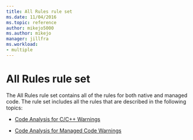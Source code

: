 ```yaml
---
title: All Rules rule set
ms.date: 11/04/2016
ms.topic: reference
author: mikejo5000
ms.author: mikejo
manager: jillfra
ms.workload:
- multiple
---
```

# All Rules rule set

The All Rules rule set contains all of the rules for both native and managed code. The rule set includes all the rules that are described in the following topics:

- [Code Analysis for C/C++ Warnings](/cpp/code-quality/code-analysis-for-c-cpp-warnings)

- [Code Analysis for Managed Code Warnings](/dotnet/fundamentals/code-analysis/quality-rules/index)

